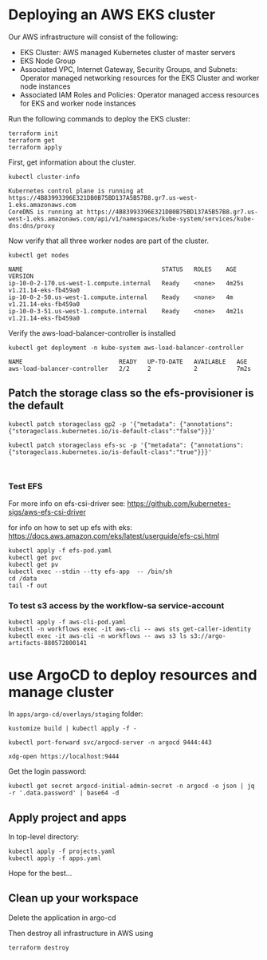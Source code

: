 # Deploying an AWS EKS cluster
Our AWS infrastructure will consist of the following:

- EKS Cluster: AWS managed Kubernetes cluster of master servers
- EKS Node Group
- Associated VPC, Internet Gateway, Security Groups, and Subnets: Operator managed networking resources for the EKS Cluster and worker node instances
- Associated IAM Roles and Policies: Operator managed access resources for EKS and worker node instances

Run the following commands to deploy the EKS cluster:
```
terraform init
terraform get
terraform apply
```


First, get information about the cluster.
```
kubectl cluster-info

Kubernetes control plane is running at https://4B83993396E321DB0B75BD137A5B57B8.gr7.us-west-1.eks.amazonaws.com
CoreDNS is running at https://4B83993396E321DB0B75BD137A5B57B8.gr7.us-west-1.eks.amazonaws.com/api/v1/namespaces/kube-system/services/kube-dns:dns/proxy
```

Now verify that all three worker nodes are part of the cluster.
```
kubectl get nodes

NAME                                       STATUS   ROLES    AGE     VERSION
ip-10-0-2-170.us-west-1.compute.internal   Ready    <none>   4m25s   v1.21.14-eks-fb459a0
ip-10-0-2-50.us-west-1.compute.internal    Ready    <none>   4m      v1.21.14-eks-fb459a0
ip-10-0-3-51.us-west-1.compute.internal    Ready    <none>   4m21s   v1.21.14-eks-fb459a0
```


Verify the aws-load-balancer-controller is installed
```
kubectl get deployment -n kube-system aws-load-balancer-controller

NAME                           READY   UP-TO-DATE   AVAILABLE   AGE
aws-load-balancer-controller   2/2     2            2           7m2s
```

## Patch the storage class so the efs-provisioner is the default
```
kubectl patch storageclass gp2 -p '{"metadata": {"annotations":{"storageclass.kubernetes.io/is-default-class":"false"}}}'

kubectl patch storageclass efs-sc -p '{"metadata": {"annotations":{"storageclass.kubernetes.io/is-default-class":"true"}}}'



```
### Test EFS
For more info on efs-csi-driver see:
https://github.com/kubernetes-sigs/aws-efs-csi-driver

for info on how to set up efs with eks:
https://docs.aws.amazon.com/eks/latest/userguide/efs-csi.html

```
kubectl apply -f efs-pod.yaml
kubectl get pvc
kubectl get pv
kubectl exec --stdin --tty efs-app  -- /bin/sh
cd /data
tail -f out
```

### To test s3 access by the workflow-sa service-account
```
kubectl apply -f aws-cli-pod.yaml
kubectl -n workflows exec -it aws-cli -- aws sts get-caller-identity                
kubectl exec -it aws-cli -n workflows -- aws s3 ls s3://argo-artifacts-880572800141
```

# use ArgoCD to deploy resources and manage cluster
In ```apps/argo-cd/overlays/staging``` folder:
```
kustomize build | kubectl apply -f -

kubectl port-forward svc/argocd-server -n argocd 9444:443

xdg-open https://localhost:9444
```

Get the login password:
```
kubectl get secret argocd-initial-admin-secret -n argocd -o json | jq -r '.data.password' | base64 -d
```

## Apply project and apps
In top-level directory:
```
kubectl apply -f projects.yaml
kubectl apply -f apps.yaml
```

Hope for the best...


## Clean up your workspace

Delete the application in argo-cd

Then destroy all infrastructure in AWS using
```
terraform destroy
```



